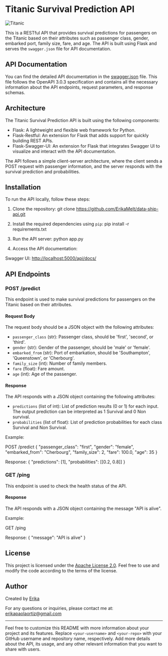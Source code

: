 # Titanic Survival Prediction API

![Titanic](https://upload.wikimedia.org/wikipedia/commons/6/6e/St%C3%B6wer_Titanic.jpg)

This is a RESTful API that provides survival predictions for passengers on the Titanic based on their attributes such as passenger class, gender, embarked port, family size, fare, and age. The API is built using Flask and serves the `swagger.json` file for API documentation.

## API Documentation

You can find the detailed API documentation in the [swagger.json](https://github.com/ErikaMelt/data-ship-api/tree/main/api/static/swagger.json) file. This file follows the OpenAPI 3.0.3 specification and contains all the necessary information about the API endpoints, request parameters, and response schemas.

## Architecture

The Titanic Survival Prediction API is built using the following components:

- Flask: A lightweight and flexible web framework for Python.
- Flask-Restful: An extension for Flask that adds support for quickly building REST APIs.
- Flask-Swagger-UI: An extension for Flask that integrates Swagger UI to visualize and interact with the API documentation.

The API follows a simple client-server architecture, where the client sends a POST request with passenger information, and the server responds with the survival prediction and probabilities.

## Installation

To run the API locally, follow these steps:

1. Clone the repository:
git clone https://github.com/ErikaMelt/data-ship-api.git
2. Install the required dependencies using `pip`:
pip install -r requirements.txt


3. Run the API server:
python app.py


4. Access the API documentation:

Swagger UI: [http://localhost:5000/api/docs/](http://localhost:5000/api/docs/)

## API Endpoints

### POST /predict

This endpoint is used to make survival predictions for passengers on the Titanic based on their attributes.

#### Request Body

The request body should be a JSON object with the following attributes:

- `passenger_class` (str): Passenger class, should be 'first', 'second', or 'third'.
- `gender` (str): Gender of the passenger, should be 'male' or 'female'.
- `embarked_from` (str): Port of embarkation, should be 'Southampton', 'Queenstown', or 'Cherbourg'.
- `family_size` (int): Number of family members.
- `fare` (float): Fare amount.
- `age` (int): Age of the passenger.

#### Response

The API responds with a JSON object containing the following attributes:

- `predictions` (list of int): List of prediction results (0 or 1) for each input. The output prediction can be interpreted as 1 Survival and 0 Non survival. 
- `probabilities` (list of float): List of prediction probabilities for each class Survival and Non Survival. 

Example:

POST /predict
{
"passenger_class": "first",
"gender": "female",
"embarked_from": "Cherbourg",
"family_size": 2,
"fare": 100.0,
"age": 35
}

Response:
{
"predictions": [1],
"probabilities": [[0.2, 0.8]]
}


### GET /ping

This endpoint is used to check the health status of the API.

#### Response

The API responds with a JSON object containing the message "API is alive".

Example:

GET /ping

Response:
{
"message": "API is alive"
}


## License

This project is licensed under the [Apache License 2.0](http://www.apache.org/licenses/LICENSE-2.0.html). Feel free to use and modify the code according to the terms of the license.

## Author

Created by [Erika](https://github.com/ErikaMelt)

For any questions or inquiries, please contact me at: erikapaolaortiz@gmail.com

---
Feel free to customize this README with more information about your project and its features. Replace `<your-username>` and `<your-repo>` with your GitHub username and repository name, respectively. Add more details about the API, its usage, and any other relevant information that you want to share with users.




